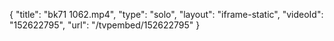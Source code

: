 {
    "title": "bk71 1062.mp4",
    "type": "solo",
    "layout": "iframe-static",
    "videoId": "152622795",
    "url": "\/tvpembed\/152622795"
}